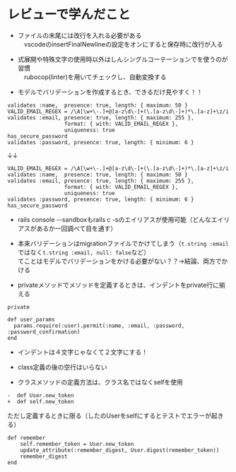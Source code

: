 # レビューで学んだこと

* ファイルの末尾には改行を入れる必要がある  
　vscodeのinsertFinalNewlineの設定をオンにすると保存時に改行が入る

* 式展開や特殊文字の使用時以外はしんシングルコーテーションでを使うのが習慣  
　rubocop(linter)を用いてチェックし、自動変換する

* モデルでバリデーションを作成するとき、できるだけ見やすく！！  
```
validates :name,  presence: true, length: { maximum: 50 }
VALID_EMAIL_REGEX = /\A[\w+\-.]+@[a-z\d\-]+(\.[a-z\d\-]+)*\.[a-z]+\z/i
validates :email, presence: true, length: { maximum: 255 },
                  format: { with: VALID_EMAIL_REGEX },
                  uniqueness: true
has_secure_password
validates :password, presence: true, length: { minimum: 6 }
```
↓↓  
```
VALID_EMAIL_REGEX = /\A[\w+\-.]+@[a-z\d\-]+(\.[a-z\d\-]+)*\.[a-z]+\z/i
validates :name,  presence: true, length: { maximum: 50 }
validates :email, presence: true, length: { maximum: 255 },
                  format: { with: VALID_EMAIL_REGEX },
                  uniqueness: true
validates :password, presence: true, length: { minimum: 6 }
has_secure_password
```

* rails console --sandboxもrails c -sのエイリアスが使用可能（どんなエイリアスがあるか一回調べて目を通す）  

* 本来バリデーションはmigrationファイルでかけてしまう（`t.string :email`ではなく`t.string :email, null: false`など）  
てことはモデルでバリデーションをかける必要がない？？→結論、両方でかける  

* privateメソッドでメソッドを定義するときは、インデントをprivate行に揃える   
```
private

def user_params
  params.require(:user).permit(:name, :email, :password, :password_confirmation)
end
```

* インデントは４文字じゃなくて２文字にする！  

* class定義の後の空行はいらない  

* クラスメソッドの定義方法は、クラス名ではなくselfを使用  
```
-  def User.new_token
+  def self.new_token
```
ただし定義するときに限る（したのUserをselfにするとテストでエラーが起きる）  
```
def remember
    self.remember_token = User.new_token
    update_attribute(:remember_digest, User.digest(remember_token))
    remember_digest
end
```
